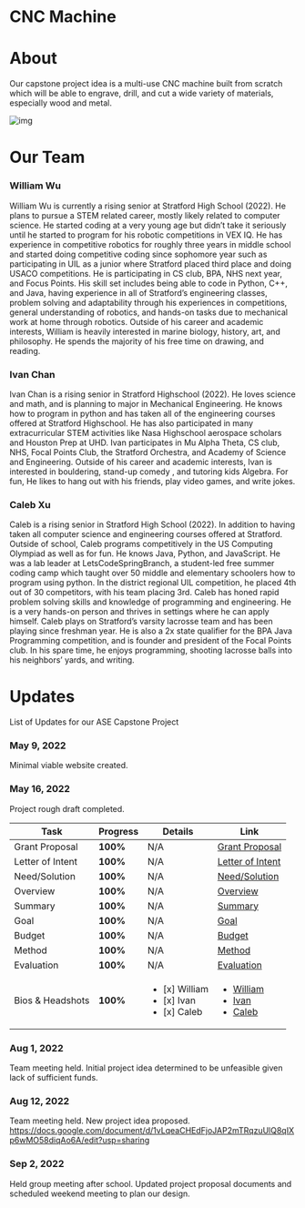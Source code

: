 # CNC Machine

# About

Our capstone project idea is a multi-use CNC machine built from scratch which will be able to engrave, drill, and cut a wide variety of materials, especially wood and metal. 

![img](https://www.urdesignmag.com/wp-content/uploads/2020/05/how-are-cnc-machines-impacting-modern-manufacturing-2.jpg)

# Our Team

### William Wu
William Wu is currently a rising senior at Stratford High School (2022). He plans to pursue a STEM related career, mostly likely related to computer science. He started coding at a very young age but didn’t take it seriously until he started to program for his robotic competitions in VEX IQ. He has experience in competitive robotics for roughly three years in middle school and started doing competitive coding since sophomore year such as participating in UIL as a junior where Stratford placed third place and doing USACO competitions. He is participating in CS club, BPA, NHS next year, and Focus Points. His skill set includes being able to code in Python, C++, and Java, having experience in all of Stratford’s engineering classes, problem solving and adaptability through his experiences in competitions, general understanding of robotics, and hands-on tasks due to mechanical work at home through robotics. Outside of his career and academic interests, William is heavily interested in marine biology, history, art, and philosophy. He spends the majority of his free time on drawing, and reading.

### Ivan Chan
Ivan Chan is a rising senior in Stratford Highschool (2022). He loves science and math, and is planning to major in Mechanical Engineering. He knows how to program in python and has taken all of the engineering courses offered at Stratford Highschool. He has also participated in many extracurricular STEM activities like Nasa Highschool aerospace scholars and Houston Prep at UHD. Ivan participates in Mu Alpha Theta, CS club, NHS, Focal Points Club, the Stratford Orchestra, and Academy of Science and Engineering.  Outside of his career and academic interests, Ivan is interested in  bouldering, stand-up comedy , and tutoring kids Algebra. For fun, He likes to hang out with his friends, play video games, and write jokes. 

### Caleb Xu
Caleb is a rising senior in Stratford High School (2022). In addition to having taken all computer science and engineering courses offered at Stratford. Outside of school, Caleb programs competitively in the US Computing Olympiad as well as for fun. He knows Java, Python, and JavaScript. He was a lab leader at LetsCodeSpringBranch, a student-led free summer coding camp which taught over 50 middle and elementary schoolers how to program using python. In the district regional UIL competition, he placed 4th out of 30 competitors, with his team placing 3rd. Caleb has honed rapid problem solving skills and knowledge of programming and engineering. He is a very hands-on person and thrives in settings where he can apply himself. Caleb plays on Stratford’s varsity lacrosse team and has been playing since freshman year. He is also a 2x state qualifier for the BPA Java Programming competition, and is founder and president of the Focal Points club. In his spare time, he enjoys programming, shooting lacrosse balls into his neighbors’ yards, and writing.

# Updates

List of Updates for our ASE Capstone Project

### May 9, 2022
Minimal viable website created.

### May 16, 2022
Project rough draft completed.

| Task           | Progress | Details | Link |
|----------------|----------------|-------------------|---|
| Grant Proposal | **100%** | N/A | [Grant Proposal](https://docs.google.com/document/d/1uwAaTZLhTKGKzdoMcx8Fyey6IN24OBE2zj9iJW_6L3Y/edit?usp=sharing) |
| Letter of Intent  | **100%** | N/A | [Letter of Intent](https://docs.google.com/document/d/1Huto1KxBrbhs8ToPtbkEFpRDRCuYeFpXBmTkSJyfcoc/edit?usp=sharing) |
| Need/Solution   | **100%** | N/A | [Need/Solution](https://docs.google.com/document/d/1eqKONL8HjXkXPP0mR84XURHEtDzipvJWDeroizjIAq0/edit?usp=sharing) |
| Overview   | **100%** | N/A | [Overview](https://docs.google.com/document/d/10yOMtrRMPGmEnnpf85cZ4uPpLt7-Upxn5tX7Lk_0kyU/edit?usp=sharing) |
| Summary   | **100%** | N/A | [Summary](https://docs.google.com/document/d/1nm-Hd1MXOqdgbVZULl48HHBLvyWtFArOQIm0Owb35jw/edit?usp=sharing) |
| Goal  | **100%** | N/A | [Goal](https://docs.google.com/document/d/1TrThzDRuqBDP6GYckm7Eh6yzgE_cE_IWBi99ncZDRSc/edit?usp=sharing) |
| Budget   | **100%** | N/A | [Budget](https://docs.google.com/document/d/1mDMSC2COWxnNJUYqgioF6NEWSxJf7Be1caHKl0agyJM/edit?usp=sharing) |
| Method   | **100%** | N/A | [Method](https://docs.google.com/document/d/1rVFN9Wa4tiuZwTu4As3JkrNAqrABMSdGB_lGjo22Akg/edit?usp=sharing) |
| Evaluation   | **100%** | N/A | [Evaluation](https://docs.google.com/document/d/1kBhOUcfTMovC910tyr6Lax10N3dttgnFbCY17Acs2Io/edit?usp=sharing) |
| Bios & Headshots   | **100%** | <ul><li>[x] William</li><li>[x] Ivan</li><li>[x] Caleb</li></ul> | <ul><li>[William](https://docs.google.com/document/d/1dEiEzJn_jKYzyRYpxsVT9xdYkSuuVtFzWwmCuLV_zwo/edit?usp=sharing)</li><li>[Ivan](https://docs.google.com/document/d/1jGm3XOO_LXsJZrT3qHXE57zrzHLsBZe8fjI4qfmJVxg/edit?usp=sharing)</li><li>[Caleb](https://docs.google.com/document/d/1j4c6XT63bv-wdD5kglDgKIbRX-of2wylD6bCdA3qZzM/edit?usp=sharing)</li></ul> |

### Aug 1, 2022
Team meeting held. Initial project idea determined to be unfeasible given lack of sufficient funds.

### Aug 12, 2022
Team meeting held. New project idea proposed. 
https://docs.google.com/document/d/1vLqeaCHEdFjoJAP2mTRqzuUlQ8qIXp6wMO58diqAo6A/edit?usp=sharing

### Sep 2, 2022
Held group meeting after school. Updated project proposal documents and scheduled weekend meeting to plan our design.

